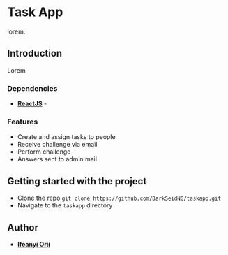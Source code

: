 # Task App
lorem.

## Introduction
Lorem

### Dependencies  
* **[ReactJS](https://)** - 

### Features
<ul>
<li>Create and assign tasks to people</li>
<li>Receive challenge via email</li>
<li>Perform challenge</li>
<li>Answers sent to admin mail</li>
</ul>


## Getting started with the project 
* Clone the repo `git clone https://github.com/DarkSeidNG/taskapp.git`
* Navigate to the `taskapp` directory

## Author
* **[Ifeanyi Orji](ifeanyicorji@gmail.com)**
